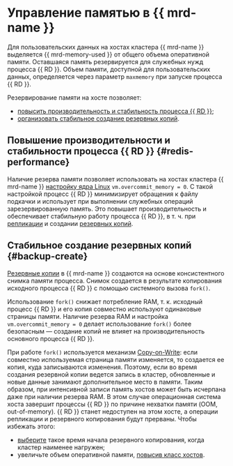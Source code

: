 # Управление памятью в {{ mrd-name }}

Для пользовательских данных на хостах кластера {{ mrd-name }} выделяется {{ mrd-memory-used }} от общего объема оперативной памяти. Оставшаяся память резервируется для служебных нужд процесса {{ RD }}. Объем памяти, доступной для пользовательских данных, определяется через параметр `maxmemory` при запуске процесса {{ RD }}. 

Резервирование памяти на хосте позволяет:

* [повысить производительность и стабильность процесса {{ RD }}](#redis-performance);
* [организовать стабильное создание резервных копий](#backup-create).

## Повышение производительности и стабильности процесса {{ RD }} {#redis-performance}

Наличие резерва памяти позволяет использовать на хостах кластера {{ mrd-name }} [настройку ядра Linux](https://www.kernel.org/doc/Documentation/vm/overcommit-accounting) `vm.overcommit_memory = 0`. С такой настройкой процесс {{ RD }} минимизирует обращения к файлу подкачки и использует при выполнении служебных операций зарезервированную память. Это повышает производительность и обеспечивает стабильную работу процесса {{ RD }}, в т. ч. при [репликации](replication.md) и создании [резервных копий](#backup-create).

## Стабильное создание резервных копий {#backup-create}

[Резервные копии](backup.md) в {{ mrd-name }} создаются на основе консистентного снимка памяти процесса. Снимок создается в результате копирования исходного процесса {{ RD }} с помощью системного вызова `fork()`. 

Использование `fork()` снижает потребление RAM, т. к. исходный процесс {{ RD }} и его копия совместно используют одинаковые страницы памяти. Наличие резерва RAM и настройка `vm.overcommit_memory = 0` делает использование `fork()` более безопасным — создание копий не влияет на производительность основного процесса {{ RD }}.

При работе `fork()` используется механизм [Copy-on-Write](https://ru.wikipedia.org/wiki/Копирование_при_записи): если совместно используемая страница памяти изменяется, то создается ее копия, куда записываются изменения. Поэтому, если во время создания резервной копии ведется запись в кластер, обновленные и новые данные занимают дополнительное место в памяти. Таким образом, при интенсивной записи память хостов может быть исчерпана даже при наличии резерва RAM. В этом случае операционная система хоста завершит процессы {{ RD }} по причине нехватки памяти (OOM, out-of-memory). {{ RD }} станет недоступен на этом хосте, а операции репликации и резервного копирования будут прерваны. Чтобы избежать этого:
* [выберите](../operations/update.md#change-additional-settings) такое время начала резервного копирования, когда кластер наименее нагружен;
* увеличьте объем оперативной памяти, [повысив класс хостов](../operations/update.md#change-resource-preset).

